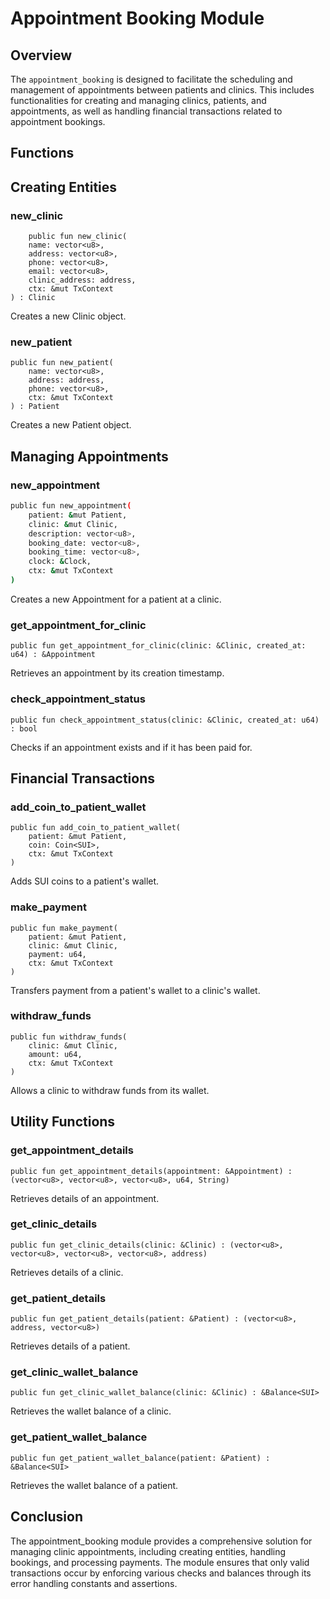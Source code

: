 # Appointment Booking Module
## Overview

The `appointment_booking`  is designed to facilitate the scheduling and management of appointments between patients and clinics. This  includes functionalities for creating and managing clinics, patients, and appointments, as well as handling financial transactions related to appointment bookings.

## Functions
## Creating Entities
### new_clinic

``` move
    public fun new_clinic(
    name: vector<u8>,
    address: vector<u8>,
    phone: vector<u8>,
    email: vector<u8>,
    clinic_address: address,
    ctx: &mut TxContext
) : Clinic

```

Creates a new Clinic object.
### new_patient

``` move 
public fun new_patient(
    name: vector<u8>,
    address: address,
    phone: vector<u8>,
    ctx: &mut TxContext
) : Patient

```
 Creates a new Patient object.
## Managing Appointments
### new_appointment

``` bash
public fun new_appointment(
    patient: &mut Patient,
    clinic: &mut Clinic,
    description: vector<u8>,
    booking_date: vector<u8>,
    booking_time: vector<u8>,
    clock: &Clock,
    ctx: &mut TxContext
)
```
Creates a new Appointment for a patient at a clinic.
### get_appointment_for_clinic

``` move 
public fun get_appointment_for_clinic(clinic: &Clinic, created_at: u64) : &Appointment
 ```

 Retrieves an appointment by its creation timestamp.
### check_appointment_status

``` move 
public fun check_appointment_status(clinic: &Clinic, created_at: u64) : bool
```

Checks if an appointment exists and if it has been paid for.
## Financial Transactions
### add_coin_to_patient_wallet

``` move 
public fun add_coin_to_patient_wallet(
    patient: &mut Patient,
    coin: Coin<SUI>,
    ctx: &mut TxContext
)
```
Adds SUI coins to a patient's wallet.
### make_payment

``` move 
public fun make_payment(
    patient: &mut Patient,
    clinic: &mut Clinic,
    payment: u64,
    ctx: &mut TxContext
)
```
Transfers payment from a patient's wallet to a clinic's wallet.
### withdraw_funds

``` move 
public fun withdraw_funds(
    clinic: &mut Clinic,
    amount: u64,
    ctx: &mut TxContext
)

```

Allows a clinic to withdraw funds from its wallet.
## Utility Functions
### get_appointment_details

``` move 
public fun get_appointment_details(appointment: &Appointment) : (vector<u8>, vector<u8>, vector<u8>, u64, String)
```

Retrieves details of an appointment.
### get_clinic_details

``` move 
public fun get_clinic_details(clinic: &Clinic) : (vector<u8>, vector<u8>, vector<u8>, vector<u8>, address)

```

Retrieves details of a clinic.
### get_patient_details

``` move 
public fun get_patient_details(patient: &Patient) : (vector<u8>, address, vector<u8>)
```
Retrieves details of a patient.
### get_clinic_wallet_balance

``` move 
public fun get_clinic_wallet_balance(clinic: &Clinic) : &Balance<SUI>
```
Retrieves the wallet balance of a clinic.
### get_patient_wallet_balance
``` move 
public fun get_patient_wallet_balance(patient: &Patient) : &Balance<SUI>
```
Retrieves the wallet balance of a patient.

## Conclusion

The appointment_booking module provides a comprehensive solution for managing clinic appointments, including creating entities, handling bookings, and processing payments. The module ensures that only valid transactions occur by enforcing various checks and balances through its error handling constants and assertions.
